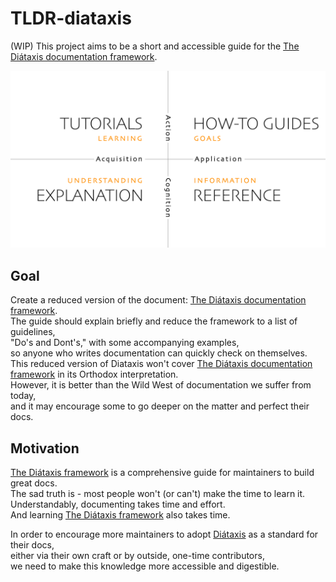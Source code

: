 # TLDR-diataxis
(WIP)
This project aims to be a short and accessible guide for the [The Diátaxis documentation framework](https://diataxis.fr/).

![Diataxis diagram](assets/diataxis.jpg)

## Goal
Create a reduced version of the document: [The Diátaxis documentation framework](https://diataxis.fr/).  
The guide should explain briefly and reduce the framework to a list of guidelines,  
"Do's and Dont's," with some accompanying examples,  
so anyone who writes documentation can quickly check on themselves.  
This reduced version of Diataxis won't cover [The Diátaxis documentation framework](https://diataxis.fr/) in its Orthodox interpretation.  
However, it is better than the Wild West of documentation we suffer from today,  
and it may encourage some to go deeper on the matter and perfect their docs.  

## Motivation
[The Diátaxis framework](https://diataxis.fr/) is a comprehensive guide for maintainers to build great docs.  
The sad truth is - most people won't (or can't) make the time to learn it.  
Understandably, documenting takes time and effort.  
And learning [The Diátaxis framework](https://diataxis.fr/) also takes time.  

In order to encourage more maintainers to adopt [Diátaxis](https://diataxis.fr/) as a standard for their docs,  
either via their own craft or by outside, one-time contributors,  
we need to make this knowledge more accessible and digestible.  
